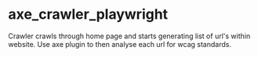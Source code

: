 # axe_crawler_playwright
Crawler crawls through home page and starts generating list of url's within website. Use axe plugin to then analyse each url for wcag standards.

